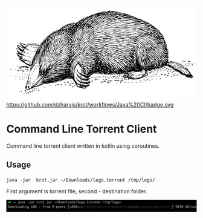 ![Usage example](pics/mole.png)
https://github.com/dzharvis/krot/workflows/Java%20CI/badge.svg
# Command Line Torrent Client
Command line torrent client written in kotlin using coroutines.

## Usage
`java -jar  krot.jar ~/Downloads/lego.torrent /tmp/lego/`

First argument is torrent file, second - destination folder.

![Usage example](pics/screenshot.png)
